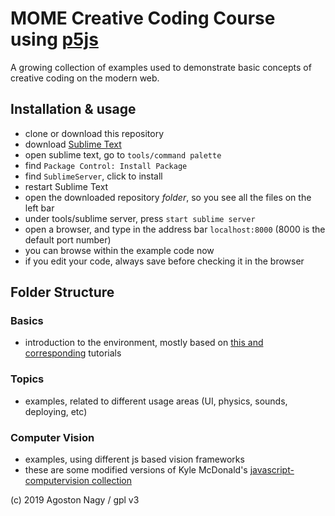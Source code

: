# MOME Creative Coding Course using [p5js](https://p5js.org/) 

A growing collection of examples used to demonstrate basic concepts of creative coding on the modern web.

## Installation & usage
- clone or download this repository
- download [Sublime Text](http://www.sublimetext.com/)
- open sublime text, go to `tools/command palette`
- find `Package Control: Install Package`
- find `SublimeServer`, click to install
- restart Sublime Text
- open the downloaded repository *folder*, so you see all the files on the left bar
- under tools/sublime server, press `start sublime server`
- open a browser, and type in the address bar `localhost:8000` (8000 is the default port number)
- you can browse within the example code now
- if you edit your code, always save before checking it in the browser


## Folder Structure

### Basics
- introduction to the environment, mostly based on [this and corresponding](https://p5js.org/get-started/) tutorials

### Topics
- examples, related to different usage areas (UI, physics, sounds, deploying, etc)

### Computer Vision
- examples, using different js based vision frameworks 
- these are some modified versions of Kyle McDonald's [javascript-computervision collection](https://github.com/kylemcdonald/cv-examples) 


(c) 2019 Agoston Nagy / gpl v3

